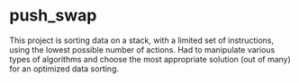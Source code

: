# push_swap
This project is sorting data on a stack, with a limited set of instructions, using the lowest possible number of actions. Had to manipulate various types of algorithms and choose the most appropriate solution (out of many) for an optimized data sorting.

